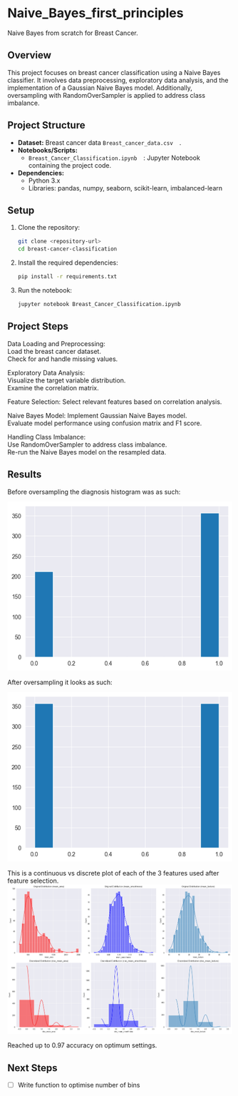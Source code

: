 # Naive_Bayes_first_principles  
Naive Bayes from scratch for Breast Cancer.  

## Overview

This project focuses on breast cancer classification using a Naive Bayes classifier. It involves data preprocessing, exploratory data analysis, and the implementation of a Gaussian Naive Bayes model. Additionally, oversampling with RandomOverSampler is applied to address class imbalance.  

## Project Structure

- **Dataset:** Breast cancer data `Breast_cancer_data.csv  `.
- **Notebooks/Scripts:**
  - `Breast_Cancer_Classification.ipynb  `: Jupyter Notebook containing the project code.  
- **Dependencies:**
  - Python 3.x
  - Libraries: pandas, numpy, seaborn, scikit-learn, imbalanced-learn  

## Setup

1. Clone the repository:  

   ```bash
   git clone <repository-url>  
   cd breast-cancer-classification  
   ```
   
2. Install the required dependencies:  

    ```bash
    pip install -r requirements.txt  
    ```

3. Run the notebook:

    ```bash
    jupyter notebook Breast_Cancer_Classification.ipynb  
    ```

## Project Steps

Data Loading and Preprocessing:  
Load the breast cancer dataset.  
Check for and handle missing values.  

Exploratory Data Analysis:  
Visualize the target variable distribution.  
Examine the correlation matrix.  

Feature Selection:
Select relevant features based on correlation analysis.  

Naive Bayes Model:
Implement Gaussian Naive Bayes model.  
Evaluate model performance using confusion matrix and F1 score.  

Handling Class Imbalance:  
Use RandomOverSampler to address class imbalance.  
Re-run the Naive Bayes model on the resampled data.

## Results
Before oversampling the diagnosis histogram was as such:

![Before oversampling](pre-oversampling-histogram.png)

After oversampling it looks as such:

![After oversampling](post-oversampling-histogram.png)

This is a continuous vs discrete plot of each of the 3 features used after feature selection.
![Continuous vs Discrete histograms](cont_vs_disc.png)

Reached up to 0.97 accuracy on optimum settings.

## Next Steps
- [ ] Write function to optimise number of bins
